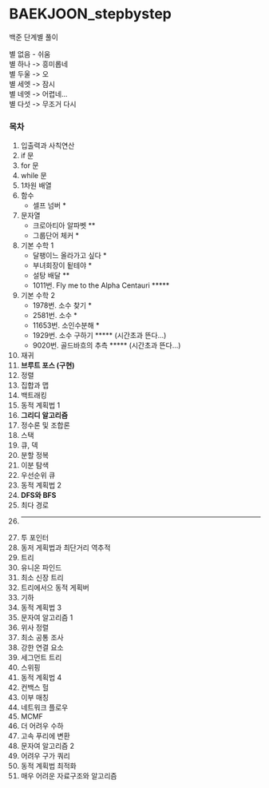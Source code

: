 # BAEKJOON_stepbystep
백준 단계별 풀이

별 없음 - 쉬움  
별 하나 -> 흥미롭네  
별 두울 -> 오  
별 세엣 -> 잠시  
별 네엣 -> 어렵네...  
별 다섯 -> 무조거 다시  


### 목차
1. 입출력과 사칙연산
2. if 문
3. for 문
4. while 문
5. 1차원 배열
6. 함수
    - 셀프 넘버 *
8. 문자열
    - 크로아티아 알파벳 **
    - 그룹단어 체커 *
10. 기본 수학 1
    - 달팽이느 올라가고 싶다 *
    - 부녀회장이 됱테야 *
    - 설탕 배달 **
    - 1011번. Fly me to the Alpha Centauri *****
12. 기본 수학 2
    - 1978번. 소수 찾기 *
    - 2581번. 소수 *
    - 11653번. 소인수분해 *
    - 1929번. 소수 구하기 ***** (시간초과 뜬다...)
    - 9020번. 골드바흐의 추측 ***** (시간초과 뜬다...)
14. 재귀
15. **브루트 포스 (구현)**
16. 정렬
17. 집합과 맵
18. 백트래킹
19. 동적 계획법 1
20. **그리디 알고리즘**
21. 정수론 및 조합론
22. 스택
23. 큐, 덱
24. 분할 정복
25. 이분 탐색
26. 우선순위 큐
27. 동적 계획법 2
28. **DFS와 BFS**
29. 최다 경로
30. ---------------
31. 투 포인터
32. 동저 게획법과 최단거리 역추적
33. 트리
34. 유니온 파인드
35. 최소 신장 트리
36. 트리에서으 동적 게획버
37. 기하
38. 동적 계획법 3
39. 문자여 알고리즘 1
40. 위사 정렬
41. 최소 공통 조사
42. 강한 연결 요소
43. 세그먼트 트리
44. 스위핑
45. 동적 계획법 4
46. 컨백스 헐
47. 이부 매칭
48. 네트워크 플로우
49. MCMF
50. 더 어려우 수하
51. 고속 푸리에 변환
52. 문자여 알고리즘 2
53. 어려우 구가 쿼리
54. 동적 계획법 최적화
55. 매우 어려운 자료구조와 알고리즘
